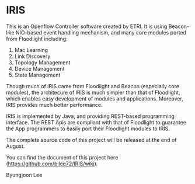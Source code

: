 IRIS
====

This is an Openflow Controller software created by ETRI. 
It is using Beacon-like NIO-based event handling mechanism, 
and many core modules ported from Floodlight including:

1. Mac Learning
2. Link Discovery
3. Topology Management
4. Device Management
5. State Management

Though much of IRIS came from Floodlight and Beacon (especially core modules),
the architecure of IRIS is much simpler than that of Floodlight,
which enables easy development of modules and applications. 
Moreover, IRIS provides much better performance. 

IRIS is implemented by Java, and providing REST-based programming interface.
The REST Apis are compliant with that of Floodlight to guarantee the App programmers 
to easily port their Floodlight modules to IRIS.

The complete source code of this project will be released at the end of August. 

You can find the document of this project here (https://github.com/bjlee72/IRIS/wiki). 

Byungjoon Lee


